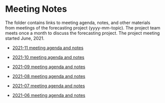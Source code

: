 Meeting Notes
================

<!-- README.md is generated from README.Rmd. Please edit that file -->

The folder contains links to meeting agenda, notes, and other materials
from meetings of the forecasting project (yyyy-mm-topic). The project
team meets once a month to discuss the forecasting project. The project
meeting started June, 2021.

-   [2021-11 meeting agenda and
    notes](https://docs.google.com/document/d/1dXawieUTLCUHz-_9dPKCFpqHfDVLUXPu8I71nyMsvn8/edit?usp=sharing)

-   [2021-10 meeting agenda and
    notes](https://docs.google.com/document/d/140kF7zw1rGiXE8xIk7SWDjYVeTvo4g1g9jTOmz33saw/edit?usp=sharing)

-   [2021-09 meeting agenda and
    notes](https://docs.google.com/document/d/1u9MQyWVTrIHeXJS0sZu8bzHP-cgliuVAp49hCcMZDVo/edit?usp=sharing)

-   [2021-08 meeting agenda and
    notes](https://docs.google.com/document/d/1cSuu6MnqXhAU78v73Zv2EKvwYxQzGEjzCpAZmFRJgJY/edit?usp=sharing)

-   [2021-07 meeting agenda and
    notes](https://docs.google.com/document/d/11w0qclYJ_mRzu9PdEIs7zDJQifGltqJ4Ys5dJpDPvSM/edit?usp=sharing)

-   [2021-06 meeting agenda and
    notes](https://docs.google.com/document/d/1PYI2tDxiIssJI2zUl7RjF49Otrx5uOTyNk-l0l3UfA8/edit?usp=sharing)

